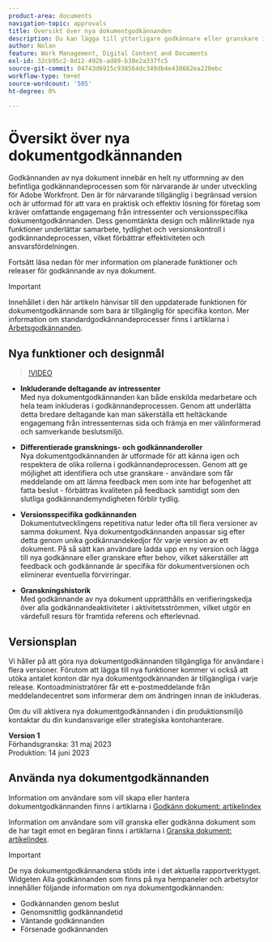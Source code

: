 ```yaml
---
product-area: documents
navigation-topic: approvals
title: Översikt över nya dokumentgodkännanden
description: Du kan lägga till ytterligare godkännare eller granskare i ett dokument som redan har väntande godkännanden.
author: Nolan
feature: Work Management, Digital Content and Documents
exl-id: 32cb95c2-8d12-492b-ad89-b38e2a337fc5
source-git-commit: 04743d6915c938564dc349db4e438682ea220ebc
workflow-type: tm+mt
source-wordcount: '505'
ht-degree: 0%

---
```


# Översikt över nya dokumentgodkännanden

Godkännanden av nya dokument innebär en helt ny utformning av den befintliga godkännandeprocessen som för närvarande är under utveckling för Adobe Workfront. Den är för närvarande tillgänglig i begränsad version och är utformad för att vara en praktisk och effektiv lösning för företag som kräver omfattande engagemang från intressenter och versionsspecifika dokumentgodkännanden. Dess genomtänkta design och målinriktade nya funktioner underlättar samarbete, tydlighet och versionskontroll i godkännandeprocessen, vilket förbättrar effektiviteten och ansvarsfördelningen.

Fortsätt läsa nedan för mer information om planerade funktioner och releaser för godkännande av nya dokument.

>[!IMPORTANT]
>
>Innehållet i den här artikeln hänvisar till den uppdaterade funktionen för dokumentgodkännande som bara är tillgänglig för specifika konton. Mer information om standardgodkännandeprocesser finns i artiklarna i [Arbetsgodkännanden](/help/quicksilver/review-and-approve-work/manage-approvals/manage-approvals.md).

## Nya funktioner och designmål

>[!VIDEO](https://video.tv.adobe.com/v/3420544/)

* **Inkluderande deltagande av intressenter**\
    Med nya dokumentgodkännanden kan både enskilda medarbetare och hela team inkluderas i godkännandeprocessen. Genom att underlätta detta bredare deltagande kan man säkerställa ett heltäckande engagemang från intressenternas sida och främja en mer välinformerad och samverkande beslutsmiljö.

* **Differentierade gransknings- och godkännanderoller**\
    Nya dokumentgodkännanden är utformade för att känna igen och respektera de olika rollerna i godkännandeprocessen. Genom att ge möjlighet att identifiera och utse granskare - användare som får meddelande om att lämna feedback men som inte har befogenhet att fatta beslut - förbättras kvaliteten på feedback samtidigt som den slutliga godkännandemyndigheten förblir tydlig.

* **Versionsspecifika godkännanden**\
    Dokumentutvecklingens repetitiva natur leder ofta till flera versioner av samma dokument. Nya dokumentgodkännanden anpassar sig efter detta genom unika godkännandekedjor för varje version av ett dokument. På så sätt kan användare ladda upp en ny version och lägga till nya godkännare eller granskare efter behov, vilket säkerställer att feedback och godkännande är specifika för dokumentversionen och eliminerar eventuella förvirringar.

* **Granskningshistorik**\
    Med godkännande av nya dokument upprätthålls en verifieringskedja över alla godkännandeaktiviteter i aktivitetsströmmen, vilket utgör en värdefull resurs för framtida referens och efterlevnad.

## Versionsplan

Vi håller på att göra nya dokumentgodkännanden tillgängliga för användare i flera versioner. Förutom att lägga till nya funktioner kommer vi också att utöka antalet konton där nya dokumentgodkännanden är tillgängliga i varje release. Kontoadministratörer får ett e-postmeddelande från meddelandecentret som informerar dem om ändringen innan de inkluderas.

Om du vill aktivera nya dokumentgodkännanden i din produktionsmiljö kontaktar du din kundansvarige eller strategiska kontohanterare.

**Version 1**\
    Förhandsgranska: 31 maj 2023\
    Produktion: 14 juni 2023

## Använda nya dokumentgodkännanden

Information om användare som vill skapa eller hantera dokumentgodkännanden finns i artiklarna i [Godkänn dokument: artikelindex](/help/quicksilver/review-and-approve-work/document-reviews-and-approvals/manage-document-approvals/approve-documents-toc.md)

Information om användare som vill granska eller godkänna dokument som de har tagit emot en begäran finns i artiklarna i [Granska dokument: artikelindex](/help/quicksilver/review-and-approve-work/document-reviews-and-approvals/review-and-approve-documents/review-documents-toc.md).

>[!IMPORTANT]
>
>De nya dokumentgodkännandena stöds inte i det aktuella rapportverktyget. Widgeten Alla godkännanden som finns på nya hempaneler och arbetsytor innehåller följande information om nya dokumentgodkännanden:
>
>* Godkännanden genom beslut
>* Genomsnittlig godkännandetid
>* Väntande godkännanden
>* Försenade godkännanden
